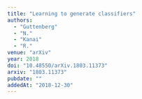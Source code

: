 ```yaml
---
title: "Learning to generate classifiers"
authors:
  - "Guttenberg"
  - "N."
  - "Kanai"
  - "R."
venue: "arXiv"
year: 2018
doi: "10.48550/arXiv.1803.11373"
arxiv: "1803.11373"
pubdate: ""
addedAt: "2018-12-30"
---
```

